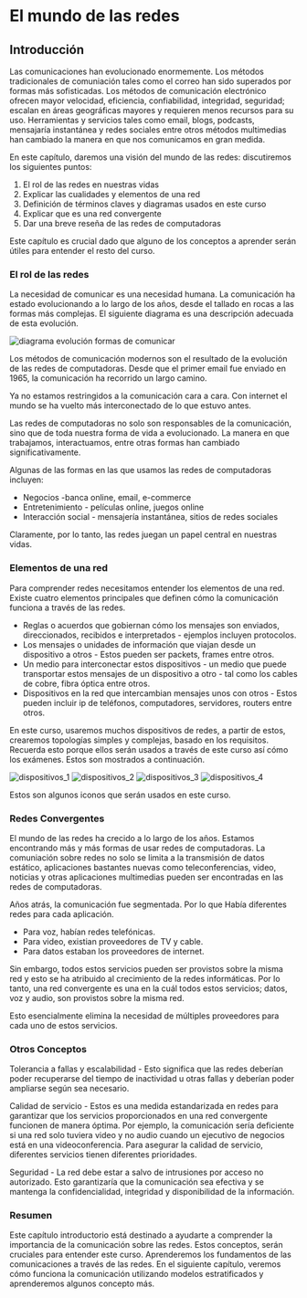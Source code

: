 # El mundo de las redes

## Introducción
Las comunicaciones han evolucionado enormemente. Los métodos tradicionales de comuniación tales como el correo han sido superados por formas más sofisticadas. Los métodos de comunicación electrónico ofrecen mayor velocidad, eficiencia, confiabilidad, integridad, seguridad; escalan en áreas geográficas mayores y requieren menos recursos para su uso. Herramientas y servicios tales como email, blogs, podcasts, mensajaría instantánea y redes sociales entre otros métodos multimedias han cambiado la manera en que nos comunicamos en gran medida.

En este capítulo, daremos una visión del mundo de las redes: discutiremos los siguientes puntos:

1. El rol de las redes en nuestras vidas
2. Explicar las cualidades y elementos de una red
3. Definición de términos claves y diagramas usados en este curso
4. Explicar que es una red convergente
5. Dar una breve reseña de las redes de computadoras

Este capítulo es crucial dado que alguno de los conceptos a aprender serán útiles para entender el resto del curso.

### El rol de las redes
La necesidad de comunicar es una necesidad humana. La comunicación ha estado evolucionando a lo largo de los años, desde el tallado en rocas a las formas más complejas. El siguiente diagrama es una descripción adecuada de esta evolución.

![diagrama evolución formas de comunicar](chapter1/chapter1_img1.jpg)

Los métodos de comunicación modernos son el resultado de la evolución de las redes de computadoras. Desde que el primer email fue enviado en 1965, la comunicación ha recorrido un largo camino.

Ya no estamos restringidos a la comunicación cara a cara. Con internet el mundo se ha vuelto más interconectado de lo que estuvo antes.

Las redes de computadoras no solo son responsables de la comunicación, sino que de toda nuestra forma de vida a evolucionado. La manera en que trabajamos, interactuamos, entre otras formas han cambiado significativamente.

Algunas de las formas en las que usamos las redes de computadoras incluyen:

* Negocios -banca online, email, e-commerce
* Entretenimiento - películas online, juegos online
* Interacción social - mensajería instantánea, sitios de redes sociales

Claramente, por lo tanto, las redes juegan un papel central en nuestras vidas.

### Elementos de una red
Para comprender redes necesitamos entender los elementos de una red. Existe cuatro elementos principales que definen cómo la comunicación funciona a través de las redes.

* Reglas o acuerdos que gobiernan cómo los mensajes son enviados, direccionados, recibidos e interpretados - ejemplos incluyen protocolos.
* Los mensajes o unidades de información que viajan desde un dispositivo a otros - Estos pueden ser packets, frames entre otros.
* Un medio para interconectar estos dispositivos - un medio que puede transportar estos mensajes de un dispositivo a otro - tal como los cables de cobre, fibra óptica entre otros.
* Dispositivos en la red que intercambian mensajes unos con otros - Estos pueden incluir ip de teléfonos, computadores, servidores, routers entre otros.

En este curso, usaremos muchos dispositivos de redes, a partir de estos, crearemos topologías simples y complejas, basado en los requisitos. Recuerda esto porque ellos serán usados a través de este curso así cómo los exámenes. Estos son mostrados a continuación.

![dispositivos_1](chapter1/chapter1_img2.png)
![dispositivos_2](chapter1/chapter1_img3.png)
![dispositivos_3](chapter1/chapter1_img4.png)
![dispositivos_4](chapter1/chapter1_img5.png)

Estos son algunos iconos que serán usados en este curso. 

### Redes Convergentes
El mundo de las redes ha crecido a lo largo de los años. Estamos encontrando más y más formas de usar redes de computadoras. La comuniación sobre redes no solo se limita a la transmisión de datos estático, aplicaciones bastantes nuevas como teleconferencias, video, noticias y otras aplicaciones multimedias pueden ser encontradas en las redes de computadoras.

Años atrás, la comunicación fue segmentada. Por lo que Había diferentes redes para cada aplicación.

* Para voz, habían redes telefónicas.
* Para video, existian proveedores de TV y cable.
* Para datos estaban los proveedores de internet.

Sin embargo, todos estos servicios pueden ser provistos sobre la misma red y esto se ha atribuido al crecimiento de la redes informáticas. Por lo tanto, una red convergente es una en la cuál todos estos servicios; datos, voz y audio, son provistos sobre la misma red.

Esto esencialmente elimina la necesidad de múltiples proveedores para cada uno de estos servicios.

### Otros Conceptos
Tolerancia a fallas y escalabilidad - Esto significa que las redes deberían poder recuperarse del tiempo de inactividad u otras fallas y deberían poder ampliarse según sea necesario.

Calidad de servicio - Estos es una medida estandarizada en redes para garantizar que los servicios proporcionados en una red convergente funcionen de manera óptima. Por ejemplo, la comunicación sería deficiente  si una red solo tuviera video y no audio cuando un ejecutivo de negocios está en una videoconferencia. Para asegurar la calidad de servicio, diferentes servicios tienen diferentes prioridades.

Seguridad - La red debe estar a salvo de intrusiones por acceso no autorizado. Esto garantizaría que la comunicación sea efectiva y se mantenga la confidencialidad, integridad y disponibilidad de la información.

### Resumen
Este capítulo introductorio está destinado a ayudarte a comprender la importancia de la comunicación sobre las redes. Estos conceptos, serán cruciales para entender este curso. Aprenderemos los fundamentos de las comunicaciones a través de las redes. En el siguiente capítulo, veremos cómo funciona la comunicación utilizando modelos estratificados y aprenderemos algunos concepto más.
